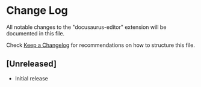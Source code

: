 # Change Log

All notable changes to the "docusaurus-editor" extension will be documented in this file.

Check [Keep a Changelog](http://keepachangelog.com/) for recommendations on how to structure this file.

## [Unreleased]

- Initial release